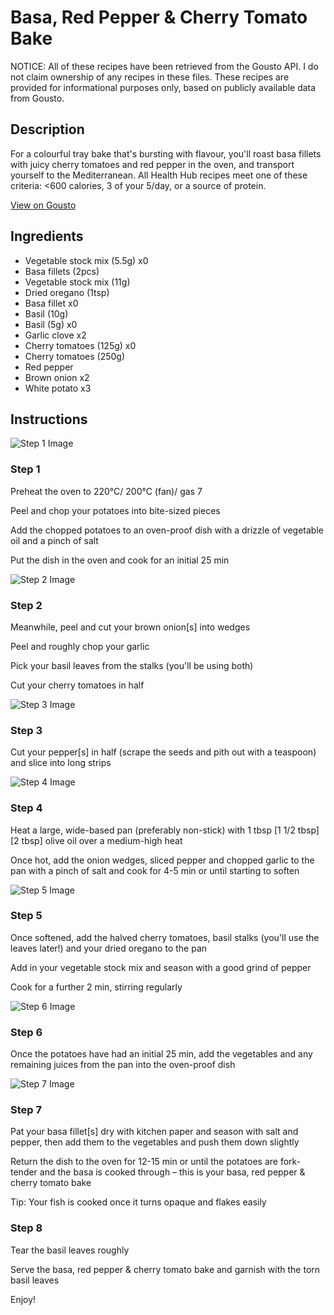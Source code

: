 # Basa, Red Pepper & Cherry Tomato Bake

NOTICE: All of these recipes have been retrieved from the Gousto API. I do not claim ownership of any recipes in these files. These recipes are provided for informational purposes only, based on publicly available data from Gousto.

## Description

For a colourful tray bake that's bursting with flavour, you'll roast basa fillets with juicy cherry tomatoes and red pepper in the oven, and transport yourself to the Mediterranean. All Health Hub recipes meet one of these criteria: <600 calories, 3 of your 5/day, or a source of protein.

[View on Gousto](https://www.gousto.co.uk/recipes/cookbook/basa-red-pepper-cherry-tomato-bake)

## Ingredients

- Vegetable stock mix (5.5g) x0
- Basa fillets (2pcs)
- Vegetable stock mix (11g)
- Dried oregano (1tsp)
- Basa fillet x0
- Basil (10g)
- Basil (5g) x0
- Garlic clove x2
- Cherry tomatoes (125g) x0
- Cherry tomatoes (250g)
- Red pepper
- Brown onion x2
- White potato x3

## Instructions

![Step 1 Image](https://production-media.gousto.co.uk/cms/recipe-step-image/step-1-1684839747251-x200.jpg)

### Step 1

Preheat the oven to 220°C/ 200°C (fan)/ gas 7

Peel and chop your potatoes into bite-sized pieces

Add the chopped potatoes to an oven-proof dish with a drizzle of vegetable oil and a pinch of salt

Put the dish in the oven and cook for an initial 25 min

![Step 2 Image](https://production-media.gousto.co.uk/cms/recipe-step-image/step-2-1684839751006-x200.jpg)

### Step 2

Meanwhile, peel and cut your brown onion[s] into wedges

Peel and roughly chop your garlic

Pick your basil leaves from the stalks (you'll be using both)

Cut your cherry tomatoes in half

![Step 3 Image](https://production-media.gousto.co.uk/cms/recipe-step-image/step-3-1684839756276-x200.jpg)

### Step 3

Cut your pepper[s]<span class="text-danger"> </span>in half (scrape the seeds and pith out with a teaspoon) and slice into long strips

![Step 4 Image](https://production-media.gousto.co.uk/cms/recipe-step-image/step-4-1684839760235-x200.jpg)

### Step 4

Heat a large, wide-based pan (preferably non-stick) with 1 tbsp <span class="text-purple">[1 1/2 tbsp</span>] <span class="text-danger">[2 tbsp]</span> olive oil over a medium-high heat

Once hot, add the onion wedges, sliced pepper and chopped garlic to the pan with a pinch of salt and cook for 4-5 min or until starting to soften

![Step 5 Image](https://production-media.gousto.co.uk/cms/recipe-step-image/step-5-1684839763078-x200.jpg)

### Step 5

Once softened, add the halved cherry tomatoes, basil stalks (you'll use the leaves later!) and your dried oregano to the pan

Add in your vegetable stock mix and season with a good grind of pepper

Cook for a further 2 min, stirring regularly

![Step 6 Image](https://production-media.gousto.co.uk/cms/recipe-step-image/step-6-1684839766227-x200.jpg)

### Step 6

Once the potatoes have had an initial 25 min, add the vegetables and any remaining juices from the pan into the oven-proof dish

![Step 7 Image](https://production-media.gousto.co.uk/cms/recipe-step-image/step-7-1684839769581-x200.jpg)

### Step 7

Pat your basa fillet[s] dry with kitchen paper and season with salt and pepper, then add them to the vegetables and push them down slightly

Return the dish to the oven for 12-15 min or until the potatoes are fork-tender and the basa is cooked through – this is your basa, red pepper & cherry tomato bake

Tip: Your fish is cooked once it turns opaque and flakes easily

### Step 8

Tear the basil leaves roughly

Serve the basa, red pepper & cherry tomato bake and garnish with the torn basil leaves

Enjoy!

